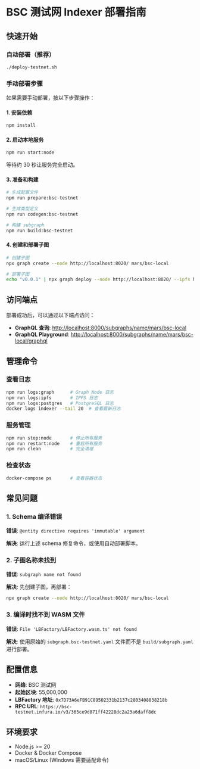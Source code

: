 # BSC 测试网 Indexer 部署指南

## 快速开始

### 自动部署（推荐）

```bash
./deploy-testnet.sh
```

### 手动部署步骤

如果需要手动部署，按以下步骤操作：

#### 1. 安装依赖

```bash
npm install
```

#### 2. 启动本地服务

```bash
npm run start:node
```

等待约 30 秒让服务完全启动。

#### 3. 准备和构建

```bash
# 生成配置文件
npm run prepare:bsc-testnet

# 生成类型定义
npm run codegen:bsc-testnet

# 构建 subgraph
npm run build:bsc-testnet
```

#### 4. 创建和部署子图

```bash
# 创建子图
npx graph create --node http://localhost:8020/ mars/bsc-local

# 部署子图
echo "v0.0.1" | npx graph deploy --node http://localhost:8020/ --ipfs http://localhost:5001/ mars/bsc-local subgraph.bsc-testnet.yaml
```

## 访问端点

部署成功后，可以通过以下端点访问：

- **GraphQL 查询**: <http://localhost:8000/subgraphs/name/mars/bsc-local>
- **GraphQL Playground**: <http://localhost:8000/subgraphs/name/mars/bsc-local/graphql>

## 管理命令

### 查看日志

```bash
npm run logs:graph      # Graph Node 日志
npm run logs:ipfs       # IPFS 日志
npm run logs:postgres   # PostgreSQL 日志
docker logs indexer --tail 20  # 查看最新日志
```

### 服务管理

```bash
npm run stop:node       # 停止所有服务
npm run restart:node    # 重启所有服务
npm run clean           # 完全清理
```

### 检查状态

```bash
docker-compose ps       # 查看容器状态
```

## 常见问题

### 1. Schema 编译错误

**错误**: `@entity directive requires 'immutable' argument`

**解决**: 运行上述 schema 修复命令，或使用自动部署脚本。

### 2. 子图名称未找到

**错误**: `subgraph name not found`

**解决**: 先创建子图，再部署：

```bash
npx graph create --node http://localhost:8020/ mars/bsc-local
```

### 3. 编译时找不到 WASM 文件

**错误**: `File 'LBFactory/LBFactory.wasm.ts' not found`

**解决**: 使用原始的 `subgraph.bsc-testnet.yaml` 文件而不是 `build/subgraph.yaml` 进行部署。

## 配置信息

- **网络**: BSC 测试网
- **起始区块**: 55,000,000
- **LBFactory 地址**: `0x7D73A6eFB91C89502331b2137c2803408838218b`
- **RPC URL**: `https://bsc-testnet.infura.io/v3/365ce9d871ff42228dc2a23a6daff8dc`

## 环境要求

- Node.js >= 20
- Docker & Docker Compose
- macOS/Linux (Windows 需要适配命令)

